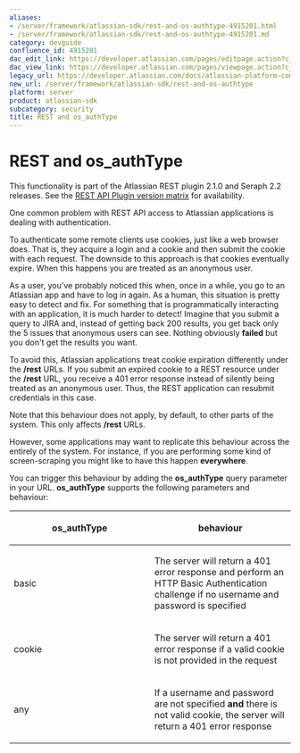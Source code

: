 ```yaml
---
aliases:
- /server/framework/atlassian-sdk/rest-and-os-authtype-4915201.html
- /server/framework/atlassian-sdk/rest-and-os-authtype-4915201.md
category: devguide
confluence_id: 4915201
dac_edit_link: https://developer.atlassian.com/pages/editpage.action?cjm=wozere&pageId=4915201
dac_view_link: https://developer.atlassian.com/pages/viewpage.action?cjm=wozere&pageId=4915201
legacy_url: https://developer.atlassian.com/docs/atlassian-platform-common-components/rest-api-development/rest-and-os_authtype
new_url: /server/framework/atlassian-sdk/rest-and-os-authtype
platform: server
product: atlassian-sdk
subcategory: security
title: REST and os_authType
---
```

# REST and os\_authType

This functionality is part of the Atlassian REST plugin 2.1.0 and Seraph 2.2 releases. See the [REST API Plugin version matrix](https://developer.atlassian.com/display/DOCS/REST+API+Plugin+Version+Matrix) for availability.

One common problem with REST API access to Atlassian applications is dealing with authentication. 

To authenticate some remote clients use cookies, just like a web browser does. That is, they acquire a login and a cookie and then submit the cookie with each request. The downside to this approach is that cookies eventually expire. When this happens you are treated as an anonymous user.

As a user, you've probably noticed this when, once in a while, you go to an Atlassian app and have to log in again. As a human, this situation is pretty easy to detect and fix. For something that is programmatically interacting with an application, it is much harder to detect! Imagine that you submit a query to JIRA and, instead of getting back 200 results, you get back only the 5 issues that anonymous users can see. Nothing obviously **failed** but you don't get the results you want.

To avoid this, Atlassian applications treat cookie expiration differently under the **/rest** URLs. If you submit an expired cookie to a REST resource under the **/rest** URL, you receive a 401 error response instead of silently being treated as an anonymous user. Thus, the REST application can resubmit credentials in this case.

Note that this behaviour does not apply, by default, to other parts of the system. This only affects **/rest** URLs.

However, some applications may want to replicate this behaviour across the entirely of the system. For instance, if you are performing some kind of screen-scraping you might like to have this happen **everywhere**.

You can trigger this behaviour by adding the **os\_authType** query parameter in your URL. **os\_authType** supports the following parameters and behaviour:

<table>
<colgroup>
<col style="width: 50%" />
<col style="width: 50%" />
</colgroup>
<thead>
<tr class="header">
<th><p>os_authType</p></th>
<th><p>behaviour</p></th>
</tr>
</thead>
<tbody>
<tr class="odd">
<td><p>basic</p></td>
<td><p>The server will return a 401 error response and perform an HTTP Basic Authentication challenge if no username and password is specified</p></td>
</tr>
<tr class="even">
<td><p>cookie</p></td>
<td><p>The server will return a 401 error response if a valid cookie is not provided in the request</p></td>
</tr>
<tr class="odd">
<td><p>any</p></td>
<td><p>If a username and password are not specified <strong>and</strong> there is not valid cookie, the server will return a 401 error response</p></td>
</tr>
</tbody>
</table>







































































































































































